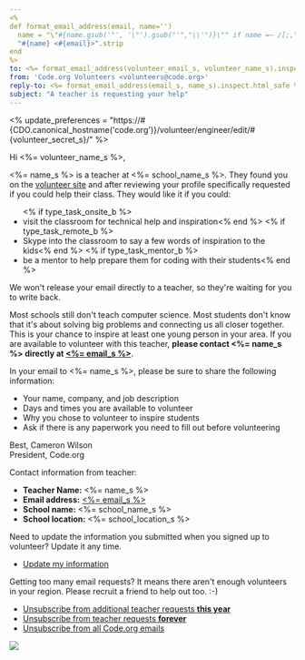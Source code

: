 ```yaml
---
<%
def format_email_address(email, name='')
  name = "\"#{name.gsub('"', '\"').gsub("'","\\'")}\"" if name =~ /[;,\"\'\(\)]/
  "#{name} <#{email}>".strip
end
%>
to: <%= format_email_address(volunteer_email_s, volunteer_name_s).inspect.html_safe %>
from: 'Code.org Volunteers <volunteers@code.org>'
reply-to: <%= format_email_address(email_s, name_s).inspect.html_safe %>
subject: "A teacher is requesting your help"
---
```


<% update_preferences = "https://#{CDO.canonical_hostname('code.org')}/volunteer/engineer/edit/#{volunteer_secret_s}/" %>

Hi <%= volunteer_name_s %>,

<%= name_s %> is a teacher at <%= school_name_s %>. They found you on the [volunteer site](https://code.org/volunteer/local) and after reviewing your profile specifically requested if you could help their class. They would like it if you could:

<ul>
<% if type_task_onsite_b %><li> visit the classroom for technical help and inspiration<% end %>
<% if type_task_remote_b %><li> Skype into the classroom to say a few words of inspiration to the kids<% end %>
<% if type_task_mentor_b %><li> be a mentor to help prepare them for coding with their students<% end %>
</ul>

We won't release your email directly to a teacher, so they're waiting for you to write back.

Most schools still don't teach computer science. Most students don't know that it's about solving big problems and connecting us all closer together. This is your chance to inspire at least one young person in your area. If you are available to volunteer with this teacher, **please contact <%= name_s %> directly at [<%= email_s %>](<%= "mailto:" + email_s %>)**.

In your email to <%= name_s %>, please be sure to share the following information:

- Your name, company, and job description
- Days and times you are available to volunteer
- Why you chose to volunteer to inspire students
- Ask if there is any paperwork you need to fill out before volunteering

Best,
Cameron Wilson<br/>
President, Code.org


Contact information from teacher:

- **Teacher Name:** <%= name_s %>
- **Email address:** [<%= email_s %>](<%= "mailto:" + email_s %>)
- **School name:** <%= school_name_s %>
- **School location:** <%= school_location_s %>

Need to update the information you submitted when you signed up to volunteer? Update it any time.

- [Update my information](<%= update_preferences %>)

Getting too many email requests? It means there aren't enough volunteers in your region. Please recruit a friend to help out too. :-)

- [Unsubscribe from additional teacher requests **this year**](<%= update_preferences %>)
- [Unsubscribe from teacher requests **forever**](<%= update_preferences %>)
- [Unsubscribe from all Code.org emails](<%= local_assigns.fetch(:unsubscribe_link, "") %>)

![](<%= local_assigns.fetch(:tracking_pixel, "") %>)
